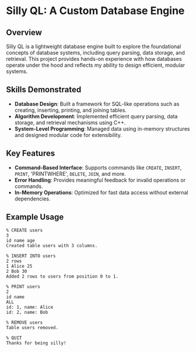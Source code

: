 # Silly QL: A Custom Database Engine

## Overview
Silly QL is a lightweight database engine built to explore the foundational concepts of database systems, including query parsing, data storage, and retrieval. This project provides hands-on experience with how databases operate under the hood and reflects my ability to design efficient, modular systems.

## **Skills Demonstrated**
- **Database Design**: Built a framework for SQL-like operations such as creating, inserting, printing, and joining tables.
- **Algorithm Development**: Implemented efficient query parsing, data storage, and retrieval mechanisms using C++.
- **System-Level Programming**: Managed data using in-memory structures and designed modular code for extensibility.

## **Key Features**
- **Command-Based Interface**: Supports commands like `CREATE`, `INSERT`, `PRINT`, 'PRINTWHERE', `DELETE`, `JOIN`, and more.
- **Error Handling**: Provides meaningful feedback for invalid operations or commands.
- **In-Memory Operations**: Optimized for fast data access without external dependencies.

## **Example Usage**
```plaintext
% CREATE users
3
id name age
Created table users with 3 columns.

% INSERT INTO users
2 rows
1 Alice 25
2 Bob 30
Added 2 rows to users from position 0 to 1.

% PRINT users
2
id name
ALL
id: 1, name: Alice
id: 2, name: Bob

% REMOVE users
Table users removed.

% QUIT
Thanks for being silly!
